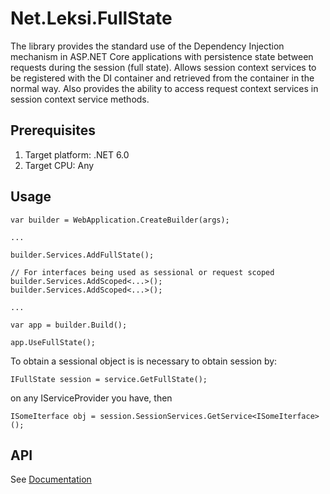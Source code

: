 ﻿
# Net.Leksi.FullState

The library provides the standard use of the Dependency Injection mechanism in ASP.NET Core applications with persistence state between requests during the session (full state). 
Allows session context services to be registered with the DI container and retrieved from the container in the normal way. 
Also provides the ability to access request context services in session context service methods.

## Prerequisites
1. Target platform: .NET 6.0
2. Target CPU: Any

## Usage

	var builder = WebApplication.CreateBuilder(args);

	...

	builder.Services.AddFullState();

	// For interfaces being used as sessional or request scoped
	builder.Services.AddScoped<...>();
	builder.Services.AddScoped<...>();

	...

	var app = builder.Build();

	app.UseFullState();

To obtain a sessional object is is necessary to obtain session by: 

	IFullState session = service.GetFullState();

on any IServiceProvider you have, then

	ISomeIterface obj = session.SessionServices.GetService<ISomeIterface>();


## API
See [Documentation](https://fullstate.sourceforge.io/index_en.html)
